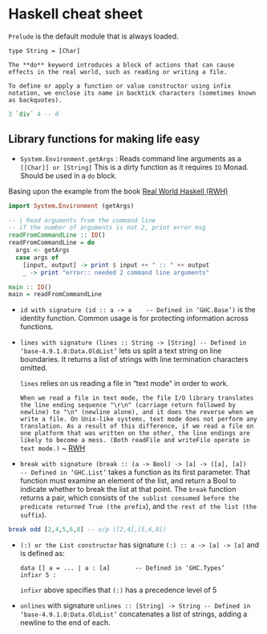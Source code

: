 # Haskell cheat sheet

`Prelude` is the default module that is always loaded.

`type String = [Char]`

`The **do** keyword introduces a block of actions that can cause effects in the real world, such as reading or writing a file.`

`To define or apply a function or value constructor using infix notation, we enclose its name in backtick characters (sometimes known as backquotes).`
```haskell
3 `div` 4 -- 0
```

## Library functions for making life easy

* `System.Environment.getArgs` : Reads command line arguments as a `[[Char]] or [String]`
  This is a dirty function as it requires `IO` Monad. Should be used in a `do` block.

Basing upon the example from the book [Real World Haskell (RWH)](http://book.realworldhaskell.org/read/functional-programming.html)
```haskell
import System.Environment (getArgs)

-- | Read arguments from the command line
-- if the number of arguments is not 2, print error msg
readFromCommandLine :: IO()
readFromCommandLine = do
  args <- getArgs
  case args of
    [input, output] -> print $ input ++ " :: " ++ output
    _ -> print "error:: needed 2 command line arguments"

main :: IO()
main = readFromCommandLine
```

* `id with signature (id :: a -> a    -- Defined in ‘GHC.Base’)` is the identity function. Common usage is for protecting information across functions.

* `lines with signature (lines :: String -> [String] -- Defined in ‘base-4.9.1.0:Data.OldList’` lets us split a text string on line boundaries. It returns a list of strings with line termination characters omitted.

  `lines` relies on us reading a file in “text mode” in order to work.

  `When we read a file in text mode, the file I/O library translates the line ending sequence "\r\n" (carriage return followed by newline) to "\n" (newline alone), and it does the reverse when we write a file. On Unix-like systems, text mode does not perform any translation. As a result of this difference, if we read a file on one platform that was written on the other, the line endings are likely to become a mess. (Both readFile and writeFile operate in text mode.)` ~ [RWH](http://book.realworldhaskell.org/read/functional-programming.html)


* `break with signature (break :: (a -> Bool) -> [a] -> ([a], [a])       -- Defined in ‘GHC.List’` takes a function as its first parameter. That function must examine an element of the list, and return a Bool to indicate whether to break the list at that point. The `break` function returns a pair, which consists of `the sublist consumed before the predicate returned True (the prefix`), and `the rest of the list (the suffix`).

```haskell
break odd [2,4,5,6,8] -- o/p ([2,4],[5,6,8])
```

* `(:) or the List constructor` has signature `(:) :: a -> [a] -> [a]` and is defined as:
  ```
  data [] a = ... | a : [a]       -- Defined in ‘GHC.Types’
  infixr 5 :
  ```

  `infixr` above specifies that `(:)` has a precedence level of 5

* `unlines` with signature `unlines :: [String] -> String -- Defined in ‘base-4.9.1.0:Data.OldList’` concatenates a list of strings, adding a newline to the end of each.
